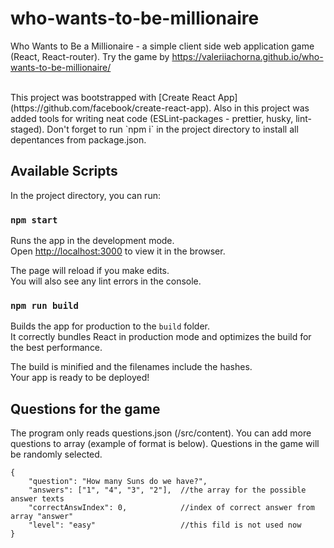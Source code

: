 # who-wants-to-be-millionaire

Who Wants to Be a Millionaire - a simple client side web application game
(React, React-router). Try the game by
https://valeriiachorna.github.io/who-wants-to-be-millionaire/

<br />
This project was bootstrapped with
[Create React App](https://github.com/facebook/create-react-app).
Also in this project was added tools for writing neat code (ESLint-packages - prettier, husky, lint-staged). Don't forget to run `npm i` in the project directory to install all depentances from package.json.

## Available Scripts

In the project directory, you can run:

### `npm start`

Runs the app in the development mode.<br /> Open
[http://localhost:3000](http://localhost:3000) to view it in the browser.

The page will reload if you make edits.<br /> You will also see any lint errors
in the console.

### `npm run build`

Builds the app for production to the `build` folder.<br /> It correctly bundles
React in production mode and optimizes the build for the best performance.

The build is minified and the filenames include the hashes.<br /> Your app is
ready to be deployed!

## Questions for the game

The program only reads questions.json (/src/content). You can add more questions
to array (example of format is below). Questions in the game will be randomly
selected.

    {
        "question": "How many Suns do we have?",
        "answers": ["1", "4", "3", "2"],  //the array for the possible answer texts
        "correctAnswIndex": 0,            //index of correct answer from array "answer"
        "level": "easy"                   //this fild is not used now
    }
